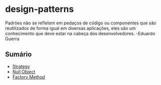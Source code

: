 # design-patterns

Padrões não se refletem em pedaços de código ou componentes que são reutilizados de forma igual em diversas aplicações, eles são um conhecimento que deve estar na cabeça dos desenvolvedores. -Eduardo Guerra

## Sumário

* [Strategy](https://github.com/barbara-oliveira/design-patterns/tree/master/DesignPatterns/src/com/br/exemplo/strategy)
* [Null Object](https://github.com/barbara-oliveira/design-patterns/tree/master/DesignPatterns/src/com/br/exemplo/nullobject)
* [Factory Method](https://github.com/barbara-oliveira/design-patterns/tree/master/DesignPatterns/src/com/br/exemplo/factorymethod)

